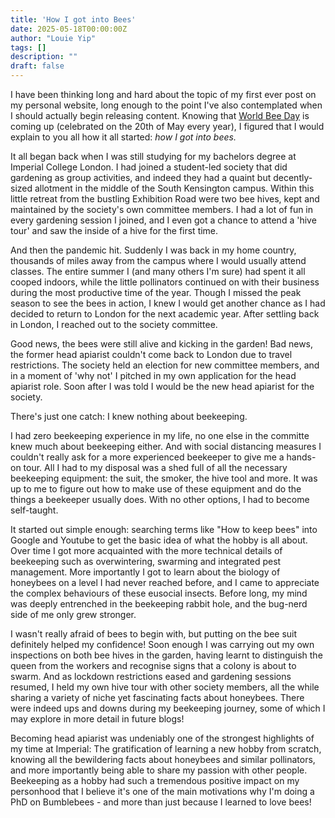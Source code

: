```yaml
---
title: 'How I got into Bees'
date: 2025-05-18T00:00:00Z
author: "Louie Yip"
tags: []
description: ""
draft: false
---
```


I have been thinking long and hard about the topic of my first ever post on my personal website, long enough to the point I've also contemplated when I should actually begin releasing content. Knowing that [World Bee Day](https://en.wikipedia.org/wiki/World_Bee_Day) is coming up (celebrated on the 20th of May every year), I figured that I would explain to you all how it all started: _how I got into bees._

It all began back when I was still studying for my bachelors degree at Imperial College London. I had joined a student-led society that did gardening as group activities, and indeed they had a quaint but decently-sized allotment in the middle of the South Kensington campus. Within this little retreat from the bustling Exhibition Road were two bee hives, kept and maintained by the society's own committee members. I had a lot of fun in every gardening session I joined, and I even got a chance to attend a 'hive tour' and saw the inside of a hive for the first time. 

And then the pandemic hit. Suddenly I was back in my home country, thousands of miles away from the campus where I would usually attend classes. The entire summer I (and many others I'm sure) had spent it all cooped indoors, while the little pollinators continued on with their business during the most productive time of the year. Though I missed the peak season to see the bees in action, I knew I would get another chance as I had decided to return to London for the next academic year. After settling back in London, I reached out to the society committee. 

Good news, the bees were still alive and kicking in the garden! Bad news, the former head apiarist couldn't come back to London due to travel restrictions. The society held an election for new committee members, and in a moment of 'why not' I pitched in my own application for the head apiarist role. Soon after I was told I would be the new head apiarist for the society. 

There's just one catch: I knew nothing about beekeeping.

I had zero beekeeping experience in my life, no one else in the committe knew much about beekeeping either. And with social distancing measures I couldn't really ask for a more experienced beekeeper to give me a hands-on tour. All I had to my disposal was a shed full of all the necessary beekeeping equipment: the suit, the smoker, the hive tool and more. It was up to me to figure out how to make use of these equipment and do the things a beekeeper usually does. With no other options, I had to become self-taught.

It started out simple enough: searching terms like "How to keep bees" into Google and Youtube to get the basic idea of what the hobby is all about. Over time I got more acquainted with the more technical details of beekeeping such as overwintering, swarming and integrated pest management. More importantly I got to learn about the biology of honeybees on a level I had never reached before, and I came to appreciate the complex behaviours of these eusocial insects. Before long, my mind was deeply entrenched in the beekeeping rabbit hole, and the bug-nerd side of me only grew stronger.

I wasn't really afraid of bees to begin with, but putting on the bee suit definitely helped my confidence! Soon enough I was carrying out my own inspections on both bee hives in the garden, having learnt to distinguish the queen from the workers and recognise signs that a colony is about to swarm. And as lockdown restrictions eased and gardening sessions resumed, I held my own hive tour with other society members, all the while sharing a variety of niche yet fascinating facts about honeybees. There were indeed ups and downs during my beekeeping journey, some of which I may explore in more detail in future blogs!

Becoming head apiarist was undeniably one of the strongest highlights of my time at Imperial: The gratification of learning a new hobby from scratch, knowing all the bewildering facts about honeybees and similar pollinators, and more importantly being able to share my passion with other people. Beekeeping as a hobby had such a tremendous positive impact on my personhood that I believe it's one of the main motivations why I'm doing a PhD on Bumblebees - and more than just because I learned to love bees!